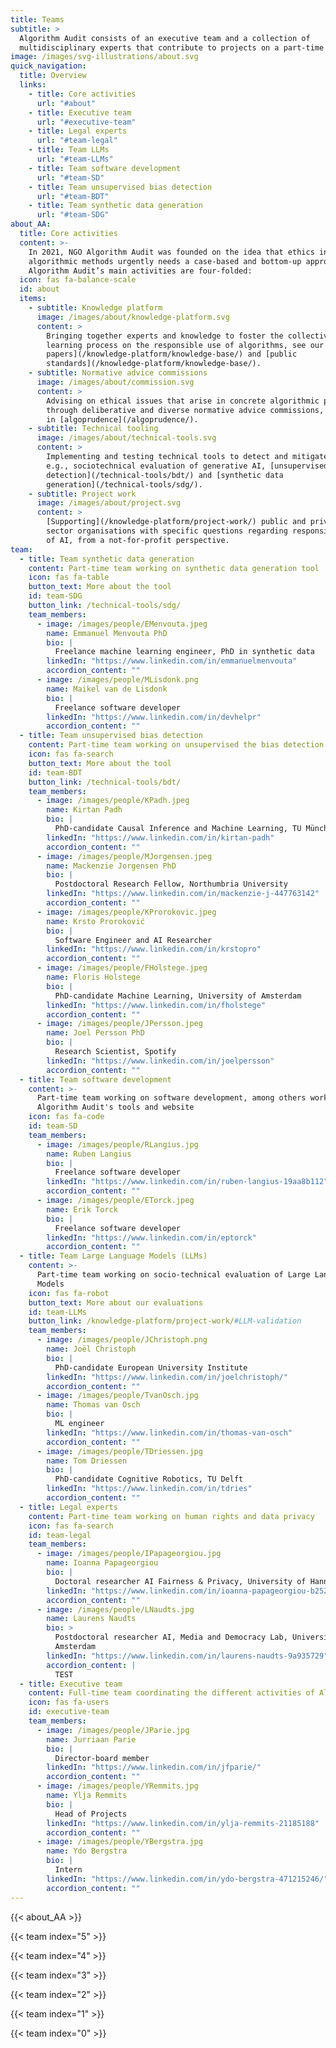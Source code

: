 ```yaml
---
title: Teams
subtitle: >
  Algorithm Audit consists of an executive team and a collection of
  multidisciplinary experts that contribute to projects on a part-time basis.
image: /images/svg-illustrations/about.svg
quick_navigation:
  title: Overview
  links:
    - title: Core activities
      url: "#about"
    - title: Executive team
      url: "#executive-team"
    - title: Legal experts
      url: "#team-legal"
    - title: Team LLMs
      url: "#team-LLMs"
    - title: Team software development
      url: "#team-SD"
    - title: Team unsupervised bias detection
      url: "#team-BDT"
    - title: Team synthetic data generation
      url: "#team-SDG"
about_AA:
  title: Core activities
  content: >-
    In 2021, NGO Algorithm Audit was founded on the idea that ethics in
    algorithmic methods urgently needs a case-based and bottom-up approach.
    Algorithm Audit’s main activities are four-folded:
  icon: fas fa-balance-scale
  id: about
  items:
    - subtitle: Knowledge platform
      image: /images/about/knowledge-platform.svg
      content: >
        Bringing together experts and knowledge to foster the collective
        learning process on the responsible use of algorithms, see our [white
        papers](/knowledge-platform/knowledge-base/) and [public
        standards](/knowledge-platform/knowledge-base/).
    - subtitle: Normative advice commissions
      image: /images/about/commission.svg
      content: >
        Advising on ethical issues that arise in concrete algorithmic practice
        through deliberative and diverse normative advice commissions, resulting
        in [algoprudence](/algoprudence/).
    - subtitle: Technical tooling
      image: /images/about/technical-tools.svg
      content: >
        Implementing and testing technical tools to detect and mitigate bias,
        e.g., sociotechnical evaluation of generative AI, [unsupervised bias
        detection](/technical-tools/bdt/) and [synthetic data
        generation](/technical-tools/sdg/).
    - subtitle: Project work
      image: /images/about/project.svg
      content: >
        [Supporting](/knowledge-platform/project-work/) public and private
        sector organisations with specific questions regarding responsible use
        of AI, from a not-for-profit perspective.
team:
  - title: Team synthetic data generation
    content: Part-time team working on synthetic data generation tool
    icon: fas fa-table
    button_text: More about the tool
    id: team-SDG
    button_link: /technical-tools/sdg/
    team_members:
      - image: /images/people/EMenvouta.jpeg
        name: Emmanuel Menvouta PhD
        bio: |
          Freelance machine learning engineer, PhD in synthetic data
        linkedIn: "https://www.linkedin.com/in/emmanuelmenvouta"
        accordion_content: ""
      - image: /images/people/MLisdonk.png
        name: Maikel van de Lisdonk
        bio: |
          Freelance software developer
        linkedIn: "https://www.linkedin.com/in/devhelpr"
        accordion_content: ""
  - title: Team unsupervised bias detection
    content: Part-time team working on unsupervised the bias detection tool
    icon: fas fa-search
    button_text: More about the tool
    id: team-BDT
    button_link: /technical-tools/bdt/
    team_members:
      - image: /images/people/KPadh.jpeg
        name: Kirtan Padh
        bio: |
          PhD-candidate Causal Inference and Machine Learning, TU München
        linkedIn: "https://www.linkedin.com/in/kirtan-padh"
        accordion_content: ""
      - image: /images/people/MJorgensen.jpeg
        name: Mackenzie Jorgensen PhD
        bio: |
          Postdoctoral Research Fellow, Northumbria University
        linkedIn: "https://www.linkedin.com/in/mackenzie-j-447763142"
        accordion_content: ""
      - image: /images/people/KProrokovic.jpeg
        name: Krsto Proroković
        bio: |
          Software Engineer and AI Researcher
        linkedIn: "https://www.linkedin.com/in/krstopro"
        accordion_content: ""
      - image: /images/people/FHolstege.jpeg
        name: Floris Holstege
        bio: |
          PhD-candidate Machine Learning, University of Amsterdam
        linkedIn: "https://www.linkedin.com/in/fholstege"
        accordion_content: ""
      - image: /images/people/JPersson.jpeg
        name: Joel Persson PhD
        bio: |
          Research Scientist, Spotify
        linkedIn: "https://www.linkedin.com/in/joelpersson"
        accordion_content: ""
  - title: Team software development
    content: >-
      Part-time team working on software development, among others working on
      Algorithm Audit's tools and website
    icon: fas fa-code
    id: team-SD
    team_members:
      - image: /images/people/RLangius.jpg
        name: Ruben Langius
        bio: |
          Freelance software developer
        linkedIn: "https://www.linkedin.com/in/ruben-langius-19aa8b112"
        accordion_content: ""
      - image: /images/people/ETorck.jpeg
        name: Erik Torck
        bio: |
          Freelance software developer
        linkedIn: "https://www.linkedin.com/in/eptorck"
        accordion_content: ""
  - title: Team Large Language Models (LLMs)
    content: >-
      Part-time team working on socio-technical evaluation of Large Language
      Models
    icon: fas fa-robot
    button_text: More about our evaluations
    id: team-LLMs
    button_link: /knowledge-platform/project-work/#LLM-validation
    team_members:
      - image: /images/people/JChristoph.png
        name: Joël Christoph
        bio: |
          PhD-candidate European University Institute
        linkedIn: "https://www.linkedin.com/in/joelchristoph/"
        accordion_content: ""
      - image: /images/people/TvanOsch.jpg
        name: Thomas van Osch
        bio: |
          ML engineer
        linkedIn: "https://www.linkedin.com/in/thomas-van-osch"
        accordion_content: ""
      - image: /images/people/TDriessen.jpg
        name: Tom Driessen
        bio: |
          PhD-candidate Cognitive Robotics, TU Delft
        linkedIn: "https://www.linkedin.com/in/tdries"
        accordion_content: ""
  - title: Legal experts
    content: Part-time team working on human rights and data privacy
    icon: fas fa-search
    id: team-legal
    team_members:
      - image: /images/people/IPapageorgiou.jpg
        name: Ioanna Papageorgiou
        bio: |
          Doctoral researcher AI Fairness & Privacy, University of Hannover
        linkedIn: "https://www.linkedin.com/in/ioanna-papageorgiou-b25201201"
        accordion_content: ""
      - image: /images/people/LNaudts.jpg
        name: Laurens Naudts
        bio: >
          Postdoctoral researcher AI, Media and Democracy Lab, University of
          Amsterdam
        linkedIn: "https://www.linkedin.com/in/laurens-naudts-9a935729"
        accordion_content: |
          TEST
  - title: Executive team
    content: Full-time team coordinating the different activities of Algorithm Audit
    icon: fas fa-users
    id: executive-team
    team_members:
      - image: /images/people/JParie.jpg
        name: Jurriaan Parie
        bio: |
          Director-board member
        linkedIn: "https://www.linkedin.com/in/jfparie/"
        accordion_content: ""
      - image: /images/people/YRemmits.jpg
        name: Ylja Remmits
        bio: |
          Head of Projects
        linkedIn: "https://www.linkedin.com/in/ylja-remmits-21185188"
        accordion_content: ""
      - image: /images/people/YBergstra.jpg
        name: Ydo Bergstra
        bio: |
          Intern
        linkedIn: "https://www.linkedin.com/in/ydo-bergstra-471215246/"
        accordion_content: ""
---
```


{{< about_AA >}}

{{< team index="5" >}}

{{< team index="4" >}}

{{< team index="3" >}}

{{< team index="2" >}}

{{< team index="1" >}}

{{< team index="0" >}}
